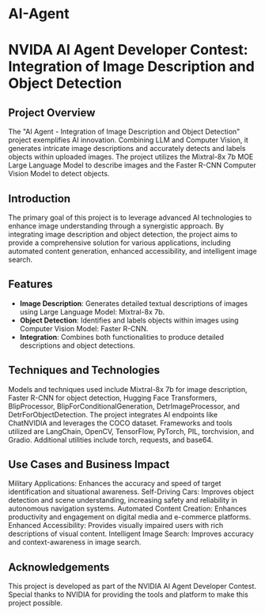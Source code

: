 # AI-Agent
# NVIDA AI Agent Developer Contest: Integration of Image Description and Object Detection

## Project Overview

The "AI Agent - Integration of Image Description and Object Detection" project exemplifies AI innovation. Combining LLM and Computer Vision, it generates intricate image descriptions and accurately detects and labels objects within uploaded images. The project utilizes the Mixtral-8x 7b MOE Large Language Model to describe images and the Faster R-CNN Computer Vision Model to detect objects.

## Introduction

The primary goal of this project is to leverage advanced AI technologies to enhance image understanding through a synergistic approach. By integrating image description and object detection, the project aims to provide a comprehensive solution for various applications, including automated content generation, enhanced accessibility, and intelligent image search.

## Features

- **Image Description**: Generates detailed textual descriptions of images using Large Language Model: Mixtral-8x 7b.
- **Object Detection**: Identifies and labels objects within images using Computer Vision Model: Faster R-CNN.
- **Integration**:  Combines both functionalities to produce detailed descriptions and object detections.

## Techniques and Technologies

Models and techniques used include Mixtral-8x 7b for image description, Faster R-CNN for object detection, Hugging Face Transformers, BlipProcessor, BlipForConditionalGeneration, DetrImageProcessor, and DetrForObjectDetection. The project integrates AI endpoints like ChatNVIDIA and leverages the COCO dataset. Frameworks and tools utilized are LangChain, OpenCV, TensorFlow, PyTorch, PIL, torchvision, and Gradio. Additional utilities include torch, requests, and base64.

## Use Cases and Business Impact

Military Applications: Enhances the accuracy and speed of target identification and situational awareness.
Self-Driving Cars: Improves object detection and scene understanding, increasing safety and reliability in autonomous navigation systems.
Automated Content Creation: Enhances productivity and engagement on digital media and e-commerce platforms.
Enhanced Accessibility: Provides visually impaired users with rich descriptions of visual content.
Intelligent Image Search: Improves accuracy and context-awareness in image search.

## Acknowledgements

This project is developed as part of the NVIDIA AI Agent Developer Contest. Special thanks to NVIDIA for providing the tools and platform to make this project possible.
